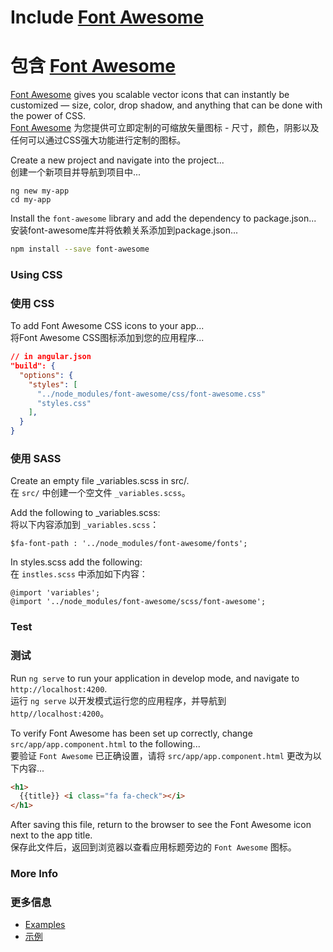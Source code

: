 # Include [Font Awesome](http://fontawesome.io/)
# 包含 [Font Awesome](http://fontawesome.io/)

[Font Awesome](http://fontawesome.io/) gives you scalable vector icons that can instantly be customized — size, color, drop shadow, and anything that can be done with the power of CSS.  
[Font Awesome](http://fontawesome.io/) 为您提供可立即定制的可缩放矢量图标 - 尺寸，颜色，阴影以及任何可以通过CSS强大功能进行定制的图标。

Create a new project and navigate into the project...  
创建一个新项目并导航到项目中...
```
ng new my-app
cd my-app
```

Install the `font-awesome` library and add the dependency to package.json...  
安装font-awesome库并将依赖关系添加到package.json...
```bash
npm install --save font-awesome
```

### Using CSS
### 使用 CSS

To add Font Awesome CSS icons to your app...  
将Font Awesome CSS图标添加到您的应用程序...
```json
// in angular.json
"build": {
  "options": {
    "styles": [
      "../node_modules/font-awesome/css/font-awesome.css"
      "styles.css"
    ],
  }
}
```
### 使用 SASS

Create an empty file _variables.scss in src/.  
在 `src/` 中创建一个空文件 `_variables.scss`。

Add the following to _variables.scss:  
将以下内容添加到 `_variables.scss`：

```
$fa-font-path : '../node_modules/font-awesome/fonts';
```
In styles.scss add the following:  
在 `instles.scss` 中添加如下内容：

```
@import 'variables';
@import '../node_modules/font-awesome/scss/font-awesome';
```
### Test
### 测试

Run `ng serve` to run your application in develop mode, and navigate to `http://localhost:4200`.  
运行 `ng serve` 以开发模式运行您的应用程序，并导航到 `http//localhost:4200`。

To verify Font Awesome has been set up correctly, change `src/app/app.component.html` to the following...  
要验证 `Font Awesome` 已正确设置，请将 `src/app/app.component.html` 更改为以下内容...
```html
<h1>
  {{title}} <i class="fa fa-check"></i>
</h1>
```

After saving this file, return to the browser to see the Font Awesome icon next to the app title.  
保存此文件后，返回到浏览器以查看应用标题旁边的 `Font Awesome` 图标。

### More Info
### 更多信息

- [Examples](http://fontawesome.io/examples/)
- [示例](http://fontawesome.io/examples/)
